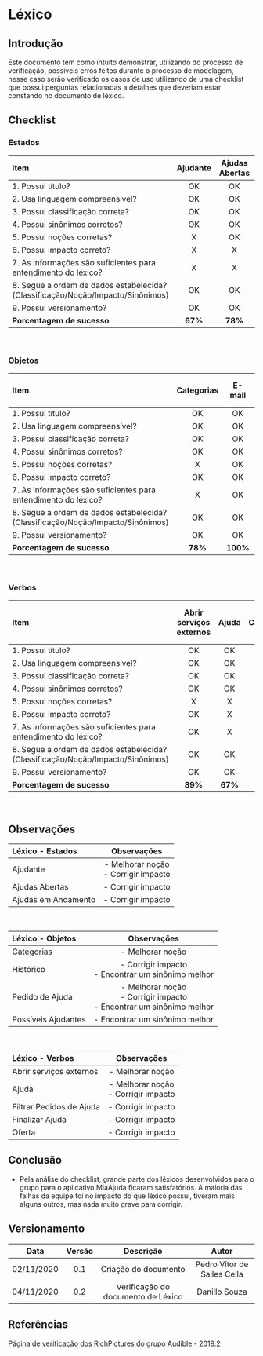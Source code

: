 # Léxico
 
## Introdução

Este documento tem como intuito demonstrar, utilizando do processo de verificação, possíveis erros feitos durante o processo de modelagem, nesse caso serão verificado os casos de uso utilizando de uma checklist que possui perguntas relacionadas a detalhes que deveriam estar constando no documento de léxico.

## Checklist
 
### Estados
 
|Item|Ajudante|Ajudas Abertas|Ajudas em Andamento|Ajudas finalizadas|
|:-|:-:|:-:|:-:|:-:|
|1. Possui título?|OK|OK|OK|OK|
|2. Usa linguagem compreensível?|OK|OK|OK|OK|
|3. Possui classificação correta?|OK|OK|OK|OK|
|4. Possui sinônimos corretos?|OK|OK|OK|OK|
|5. Possui noções corretas?|X|OK|OK|OK|
|6. Possui impacto correto?|X|X|X|OK|
|7. As informações são suficientes para entendimento do léxico?|X|X|X|OK|
|8. Segue a ordem de dados estabelecida?(Classificação/Noção/Impacto/Sinônimos)|OK|OK|OK|OK|
|9. Possui versionamento?|OK|OK|OK|OK|
|**Porcentagem de sucesso**|**67%**|**78%**|**78%**|**100%**|
 
<br>
 
### Objetos
 
|Item|Categorias|E-mail|Histórico|Mapa|Pedido de Ajuda|Possíveis Ajudantes|
|:-|:-:|:-:|:-:|:-:|:-:|:-:|
|1. Possui título?|OK|OK|OK|OK|OK|OK|
|2. Usa linguagem compreensível?|OK|OK|OK|OK|OK|OK|
|3. Possui classificação correta?|OK|OK|OK|OK|OK|OK|
|4. Possui sinônimos corretos?|OK|OK|X|OK|X|X|
|5. Possui noções corretas?|X|OK|OK|OK|X|OK|
|6. Possui impacto correto?|OK|OK|X|OK|X|OK|
|7. As informações são suficientes para entendimento do léxico?|X|OK|OK|OK|X|OK|
|8. Segue a ordem de dados estabelecida?<br>(Classificação/Noção/Impacto/Sinônimos)|OK|OK|OK|OK|OK|OK|
|9. Possui versionamento?|OK|OK|OK|OK|OK|OK|
|**Porcentagem de sucesso**|**78%**|**100%**|**78%**|**100%**|**56%**|**89%**|
 
<br>
 
### Verbos
 
|Item|Abrir serviços externos|Ajuda|Cadastrar|Editar Perfil|Filtrar Pedidos de Ajuda|Finalizar Ajuda|Login|Oferta|Sair|
|:-|:-:|:-:|:-:|:-:|:-:|:-:|:-:|:-:|:-:|
|1. Possui título?|OK|OK|OK|OK|OK|OK|OK|OK|OK|
|2. Usa linguagem compreensível?|OK|OK|OK|OK|OK|OK|OK|OK|OK|
|3. Possui classificação correta?|OK|OK|OK|OK|OK|OK|OK|OK|OK|
|4. Possui sinônimos corretos?|OK|OK|OK|OK|OK|OK|OK|OK|OK|
|5. Possui noções corretas?|X|X|OK|OK|OK|OK|OK|OK|OK|
|6. Possui impacto correto?|OK|X|OK|OK|X|X|OK|X|OK|
|7. As informações são suficientes para entendimento do léxico?|OK|X|OK|OK|X|X|OK|X|OK|
|8. Segue a ordem de dados estabelecida?<br>(Classificação/Noção/Impacto/Sinônimos)|OK|OK|OK|OK|OK|OK|OK|OK|OK|
|9. Possui versionamento?|OK|OK|OK|OK|OK|OK|OK|OK|OK|
|**Porcentagem de sucesso**|**89%**|**67%**|**100%**|**100%**|**78%**|**78%**|**100%**|**78%**|**100%**|
 
<br>
 
## Observações
 
|Léxico - Estados|Observações|
|:-|:-:|
|Ajudante|- Melhorar noção<br>- Corrigir impacto|
|Ajudas Abertas|- Corrigir impacto|
|Ajudas em Andamento|- Corrigir impacto|
 
<br>
 
|Léxico - Objetos|Observações|
|:-|:-:|
|Categorias|- Melhorar noção|
|Histórico|- Corrigir impacto<br>- Encontrar um sinônimo melhor|
|Pedido de Ajuda|- Melhorar noção<br>- Corrigir impacto<br>- Encontrar um sinônimo melhor|
|Possíveis Ajudantes|- Encontrar um sinônimo melhor|
 
<br>
 
|Léxico - Verbos|Observações|
|:-|:-:|
|Abrir serviços externos|- Melhorar noção|
|Ajuda|- Melhorar noção<br>- Corrigir impacto|
|Filtrar Pedidos de Ajuda|- Corrigir impacto|
|Finalizar Ajuda|- Corrigir impacto|
|Oferta|- Corrigir impacto|
 
## Conclusão
 
- Pela análise do checklist, grande parte dos léxicos desenvolvidos para o grupo para o aplicativo MiaAjuda ficaram satisfatórios. A maioria das falhas da equipe foi no impacto do que léxico possui, tiveram mais alguns outros, mas nada muito grave para corrigir.
 
## Versionamento
 
|Data|Versão|Descrição|Autor|
|:-:|:-:|:-:|:-:|
|02/11/2020|0.1|Criação do documento|Pedro Vítor de Salles Cella|
|04/11/2020|0.2|Verificação do documento de Léxico|Danillo Souza|
 
## Referências
 
[Página de verificação dos RichPictures do grupo Audible - 2019.2](https://requisitos-de-software.github.io/2019.2-Audible/verificacao_lexicos/)